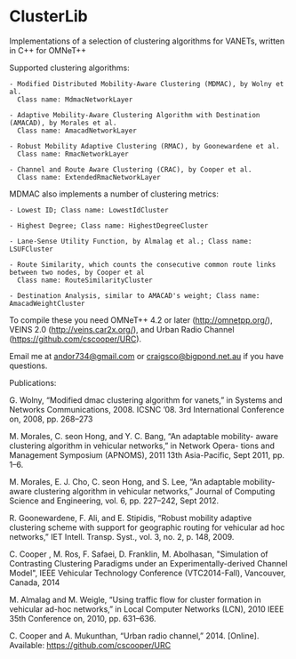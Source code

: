 ClusterLib
==========

Implementations of a selection of clustering algorithms for VANETs, written in C++ for OMNeT++

Supported clustering algorithms:

    - Modified Distributed Mobility-Aware Clustering (MDMAC), by Wolny et al.
      Class name: MdmacNetworkLayer

    - Adaptive Mobility-Aware Clustering Algorithm with Destination (AMACAD), by Morales et al.
      Class name: AmacadNetworkLayer

    - Robust Mobility Adaptive Clustering (RMAC), by Goonewardene et al.
      Class name: RmacNetworkLayer

    - Channel and Route Aware Clustering (CRAC), by Cooper et al.
      Class name: ExtendedRmacNetworkLayer

MDMAC also implements a number of clustering metrics:

    - Lowest ID; Class name: LowestIdCluster

    - Highest Degree; Class name: HighestDegreeCluster

    - Lane-Sense Utility Function, by Almalag et al.; Class name: LSUFCluster

    - Route Similarity, which counts the consecutive common route links between two nodes, by Cooper et al
      Class name: RouteSimilarityCluster

    - Destination Analysis, similar to AMACAD's weight; Class name: AmacadWeightCluster

To compile these you need OMNeT++ 4.2 or later (http://omnetpp.org/), VEINS 2.0 (http://veins.car2x.org/), and Urban Radio Channel (https://github.com/cscooper/URC).

Email me at andor734@gmail.com or craigsco@bigpond.net.au if you have questions.

Publications:

G. Wolny, “Modified dmac clustering algorithm for vanets,” in Systems
and Networks Communications, 2008. ICSNC ’08. 3rd International
Conference on, 2008, pp. 268–273

M. Morales, C. seon Hong, and Y. C. Bang, “An adaptable mobility-
aware clustering algorithm in vehicular networks,” in Network Opera-
tions and Management Symposium (APNOMS), 2011 13th Asia-Pacific,
Sept 2011, pp. 1–6.

M. Morales, E. J. Cho, C. seon Hong, and S. Lee, “An adaptable
mobility-aware clustering algorithm in vehicular networks,” Journal of
Computing Science and Engineering, vol. 6, pp. 227–242, Sept 2012.

R. Goonewardene, F. Ali, and E. Stipidis, “Robust mobility adaptive
clustering scheme with support for geographic routing for vehicular ad
hoc networks,” IET Intell. Transp. Syst., vol. 3, no. 2, p. 148, 2009.

C. Cooper , M. Ros, F. Safaei, D. Franklin, M. Abolhasan, "Simulation
of Contrasting Clustering Paradigms under an Experimentally-derived
Channel Model", IEEE Vehicular Technology Conference (VTC2014-Fall),
Vancouver, Canada, 2014

M. Almalag and M. Weigle, “Using traffic flow for cluster formation in
vehicular ad-hoc networks,” in Local Computer Networks (LCN), 2010
IEEE 35th Conference on, 2010, pp. 631–636.

C. Cooper and A. Mukunthan, “Urban radio channel,” 2014. [Online].
Available: https://github.com/cscooper/URC


